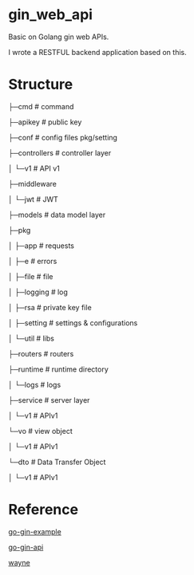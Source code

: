 # gin_web_api
Basic on Golang gin web APIs.

I wrote a RESTFUL backend application based on this. 



# **Structure**

├─cmd          # command 

├─apikey         # public key  

├─conf          # config files pkg/setting     

├─controllers      #  controller layer 

│  └─v1         # API v1

├─middleware       

│  └─jwt         # JWT  

├─models         #  data model layer

├─pkg          

│  ├─app         #  requests

│  ├─e          #   errors

│  ├─file        # file

│  ├─logging       # log

│  ├─rsa         # private key file

│  ├─setting       # settings & configurations

│  └─util        #  libs 

├─routers        #  routers

├─runtime        # runtime directory

│  └─logs        # logs

├─service        # server layer

│  └─v1         # APIv1

└─vo           # view object  

│  └─v1         # APIv1  

└─dto          # Data Transfer Object  

│  └─v1         # APIv1



# Reference

[go-gin-example](https://github.com/eddycjy/go-gin-example)  

[go-gin-api](https://github.com/xinliangnote/go-gin-api)  

[wayne](https://github.com/Qihoo360/wayne)  
